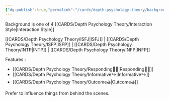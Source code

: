 ```yaml
---
{"dg-publish":true,"permalink":"/cards/depth-psychology-theory/background/","noteIcon":"","created":"2023-01-12T15:17:41.487+01:00","updated":"2023-04-19T18:36:44.877+02:00"}
---
```



Background is one of 4 [[CARDS/Depth Psychology Theory/Interaction Style\|Interaction Style]]

[[CARDS/Depth Psychology Theory/ISFJ\|ISFJ]] | [[CARDS/Depth Psychology Theory/ISFP\|ISFP]] | [[CARDS/Depth Psychology Theory/INTP\|INTP]] | [[CARDS/Depth Psychology Theory/INFP\|INFP]]

Features : 
- [[CARDS/Depth Psychology Theory/Responding🧘‍♂️\|Responding🧘‍♂️]]
- [[CARDS/Depth Psychology Theory/Informative↪️\|Informative↪️]]
- [[CARDS/Depth Psychology Theory/Outcome⛳\|Outcome⛳]]

Prefer to influence things from behind the scenes. 